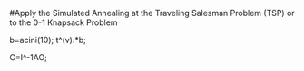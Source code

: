 #Apply the Simulated Annealing at the Traveling Salesman Problem (TSP) or to the 0-1 Knapsack Problem

b=acini(10);
t^(v).*b;

C=I^-1AO;
